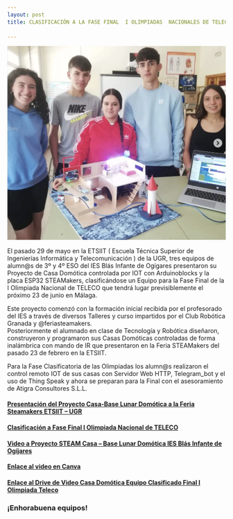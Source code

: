 ```yaml
---
layout: post
title: CLASIFICACIÓN A LA FASE FINAL  I OLIMPIADAS  NACIONALES DE TELECOMUNICACIONES

---
```


<img src="/images/3124.png" width="600" />



El pasado 29 de mayo en la ETSIIT ( Escuela Técnica Superior de Ingenierías Informática y Telecomunicación ) de la UGR, tres equipos de alumn@s de 3º y 4º ESO del IES Blás Infante de Ogígares  presentaron su Proyecto de Casa Domótica controlada por IOT con Arduinoblocks y la placa ESP32 STEAMakers, clasificándose un Equipo para la Fase Final  de la   I Olimpiada Nacional de TELECO que tendrá lugar previsiblemente el próximo 23 de junio en Málaga.

Este proyecto comenzó con la formación inicial  recibida por el profesorado del IES a través de  diversos Talleres y curso impartidos por el Club Robótica Granada y @feriasteamakers.  
Posteriormente el alumnado en clase de Tecnología y Robótica  diseñaron, construyeron y programaron sus Casas  Domóticas controladas de forma inalámbrica con mando de IR que presentaron en la  Feria STEAMakers del pasado 23 de febrero en la ETSIIT.

Para la Fase Clasificatoria de las Olimpiadas los alumn@s realizaron el control remoto IOT de sus casas con Servidor Web HTTP, Telegram_bot y el uso de Thing Speak y ahora se preparan para la Final con el asesoramiento de Atigra Consultores S.L.L.



#### [Presentación del Proyecto Casa-Base Lunar Domótica a la Feria Steamakers ETSIIT – UGR](https://www.instagram.com/reel/CpX5qScI8Th/?igshid=MTc4MmM1YmI2Ng==)

#### [Clasificación a Fase Final I Olimpiada Nacional de TELECO](https://www.instagram.com/p/Cs1t2XQIpDe/?igshid=MTc4MmM1YmI2Ng==)

#### [Video a Proyecto STEAM Casa – Base Lunar Domótica IES Blás Infante de Ogíjares](https://www.instagram.com/reel/CtHqqqxIe-4/?igshid=MTc4MmM1YmI2Ng==)

#### [Enlace  al video en Canva](https://www.canva.com/design/DAFk47_Ro5M/E83vA3JI9NFdZJyejre39A/watch?utm_content=DAFk47_Ro5M&utm_campaign=designshare&utm_medium=link&utm_source=publishsharelink)

#### [Enlace  al Drive de Video Casa Domótica Equipo Clasificado Final I Olimpiada Teleco](https://drive.google.com/file/d/1GUQ2C8mYTo3ktq5kZWOv2lIupAEwsdil/view?usp=sharing)



### ¡Enhorabuena equipos!
